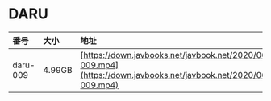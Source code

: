 # DARU

| 番号 | 大小 | 地址 |
| :--- | :--- | :--- |
| daru-009 | 4.99GB | [https://down.javbooks.net/javbook.net/2020/06/23/daru-009.mp4](https://down.javbooks.net/javbook.net/2020/06/23/daru-009.mp4) |

